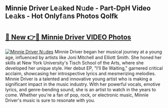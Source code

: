 ## Minnie Driver Le𝚊ked N𝚞de - Part-DpH Video Le𝚊ks - Hot Onlyf𝚊ns Photos Qolfk

# <h2><a href="http://ac44877.deff.icu/?id=Minnie+Driver">🔗 New 👉🔴 Minnie Driver VIDEO Photos</a></h2>

[![Minnie Driver N𝚞des](https://i.imgur.com/rIISA9y.gif)](http://ac44877.deff.icu/?id=Minnie+Driver)
Minnie Driver began her musical journey at a young age, influenced by artists like Joni Mitchell and Elliott Smith. She honed her skills at New York University's Tisch School of the Arts, where she developed her unique style. Her debut EP, "I'll Be Waiting," garnered critical acclaim, showcasing her introspective lyrics and mesmerizing melodies. Minnie Driver is a talented and innovative young artist who is making a significant impact in the music industry. With her powerful vocals, emotive lyrics, and genre-bending sound, she is an artist to watch in the years to come. Whether you're a fan of pop, rock, or electronic music, Minnie Driver's music is sure to resonate with you.
